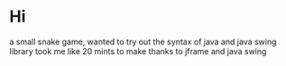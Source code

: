 # Hi
a small snake game, wanted to try out the syntax of java and java swing library
took me like 20 mints to make thanks to jframe and java swing
